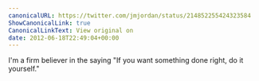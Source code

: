 ```yaml
---
canonicalURL: https://twitter.com/jmjordan/status/214852255424323584
ShowCanonicalLink: true
CanonicalLinkText: View original on
date: 2012-06-18T22:49:04+00:00
---
```

I'm a firm believer in the saying "If you want something done right, do it yourself."